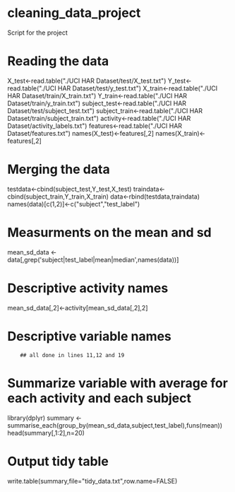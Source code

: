 # cleaning_data_project

Script for the project

# Reading the data

X_test<-read.table("./UCI HAR Dataset/test/X_test.txt")
Y_test<-read.table("./UCI HAR Dataset/test/y_test.txt")
X_train<-read.table("./UCI HAR Dataset/train/X_train.txt")
Y_train<-read.table("./UCI HAR Dataset/train/y_train.txt")
subject_test<-read.table("./UCI HAR Dataset/test/subject_test.txt")
subject_train<-read.table("./UCI HAR Dataset/train/subject_train.txt")
activity<-read.table("./UCI HAR Dataset/activity_labels.txt")
features<-read.table("./UCI HAR Dataset/features.txt")
names(X_test)<-features[,2]
names(X_train)<-features[,2]

# Merging the data

testdata<-cbind(subject_test,Y_test,X_test)
traindata<-cbind(subject_train,Y_train,X_train)
data<-rbind(testdata,traindata)
names(data)[c(1,2)]<-c("subject","test_label")

# Measurments on the mean and sd

mean_sd_data <- data[,grep('subject|test_label|mean|median',names(data))]

# Descriptive activity names

mean_sd_data[,2]<-activity[mean_sd_data[,2],2]

# Descriptive variable names
        ## all done in lines 11,12 and 19

# Summarize variable with average for each activity and each subject

library(dplyr)
summary <- summarise_each(group_by(mean_sd_data,subject,test_label),funs(mean))
head(summary[,1:2],n=20)


# Output tidy table
write.table(summary,file="tidy_data.txt",row.name=FALSE)
